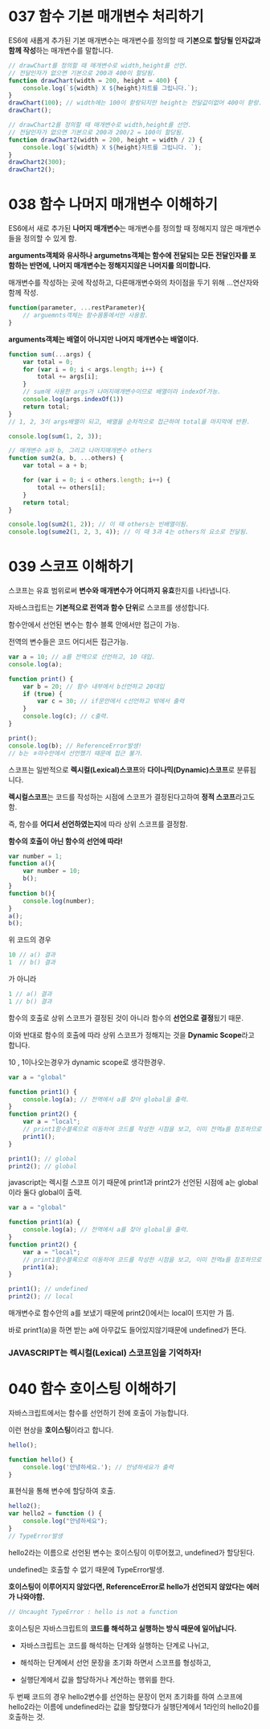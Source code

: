 # 037 함수 기본 매개변수 처리하기

ES6에 새롭게 추가된 기본 매개변수는 매개변수를 정의할 때 <strong>기본으로 할당될 인자값과 함께 작성</strong>하는 매개변수를 말합니다.

```javascript
// drawChart를 정의할 때 매개변수로 width,height를 선언.
// 전달인자가 없으면 기본으로 200과 400이 할당됨.
function drawChart(width = 200, height = 400) {
    console.log(`${width} X ${height}차트를 그립니다.`);
}
drawChart(100); // width에는 100이 핟랑되지만 height는 전달값이없어 400이 핟랑.
drawChart();

// drawChart2를 정의할 때 매개변수로 width,height를 선언.
// 전달인자가 없으면 기본으로 200과 200/2 = 100이 할당됨.
function drawChart2(width = 200, height = width / 2) {
    console.log(`${width} X ${height}차트를 그립니다. `);
}
drawChart2(300);
drawChart2();
```



# 038 함수 나머지 매개변수 이해하기

ES6에서 새로 추가된 <strong>나머지 매개변수</strong>는 매개변수를 정의할 때 정해지지 않은 매개변수들을 정의할 수 있게 함.

<strong>arguments객체와 유사하나 argumetns객체는 함수에 전달되는 모든 전달인자를 포함하는 반면에, 나머지 매개변수는 정해지지않은 나머지를 의미합니다.</strong>



매개변수를 작성하는 곳에 작성하고, 다른매개변수와의 차이점을 두기 위해 ...연산자와 함께 작성.

```javascript
function(parameter, ...restParameter){	
	// arguemnts객체는 함수몸통에서만 사용함.
}
```



<strong>arguments객체는 배열이 아니지만 나머지 매개변수는 배열이다.</strong>

```javascript
function sum(...args) {
    var total = 0;
    for (var i = 0; i < args.length; i++) {
        total += args[i];
    }
    // sum에 사용한 args가 나머지매개변수이므로 배열이라 indexOf가능.
    console.log(args.indexOf(1))
    return total;
}
// 1, 2, 3이 args배열이 되고, 배열을 순차적으로 접근하여 total을 마지막에 반환.

console.log(sum(1, 2, 3));

// 매개변수 a와 b, 그리고 나머지매개변수 others
function sum2(a, b, ...others) {
    var total = a + b;

    for (var i = 0; i < others.length; i++) {
        total += others[i];
    }
    return total;
}

console.log(sum2(1, 2)); // 이 때 others는 빈배열이됨.
console.log(sume2(1, 2, 3, 4)); // 이 때 3과 4는 others의 요소로 전달됨.
```



# 039 스코프 이해하기

스코프는 유효 범위로써 <strong>변수와 매개변수가 어디까지 유효</strong>한지를 나타냅니다.

자바스크립트는 <strong>기본적으로 전역과 함수 단위</strong>로 스코프를 생성합니다.

함수안에서 선언된 변수는 함수 블록 안에서만 접근이 가능.

전역의 변수들은 코드 어디서든 접근가능.

```javascript
var a = 10; // a를 전역으로 선언하고, 10 대입.
console.log(a);

function print() {
    var b = 20; // 함수 내부에서 b선언하고 20대입
    if (true) {
        var c = 30; // if문안에서 c선언하고 밖에서 출력
    }
    console.log(c); // c출력.
}

print();
console.log(b); // ReferenceError발생!
// b는 ㅎ마수안에서 선언했기 때문에 접근 불가.
```



스코프는 일반적으로 <strong>렉시컬(Lexical)스코프</strong>와 <strong>다이나믹(Dynamic)스코프</strong>로 분류됩니다.

<strong>렉시컬스코프</strong>는 코드를 작성하는 시점에 스코프가 결정된다고하여 <strong>정적 스코프</strong>라고도함.

즉, 함수를 <strong>어디서 선언하였는지</strong>에 따라 상위 스코프를 결정함.

<strong>함수의 호출이 아닌 함수의 선언에 따라!</strong>

```javascript
var number = 1;
function a(){
	var number = 10;
	b();
}
function b(){
	console.log(number);
}
a();
b();
```

위 코드의 경우

```javascript
10 // a() 결과
1  // b() 결과
```

가 아니라

```javascript
1 // a() 결과
1 // b() 결과
```

함수의 호출로 상위 스코프가 결정된 것이 아니라 함수의 <strong>선언으로 결정</strong>됬기 때문.



이와 반대로 함수의 호출에 따라 상위 스코프가 정해지는 것을 <strong>Dynamic Scope</strong>라고 합니다.

10 , 1이나오는경우가 dynamic scope로 생각한경우.

```javascript
var a = "global"

function print1() {
    console.log(a); // 전역에서 a를 찾아 global을 출력.
}
function print2() {
    var a = "local";
    // print1함수블록으로 이동하여 코드를 작성한 시점을 보고, 이미 전역a를 참조하므로 global출력.
    print1(); 
}

print1(); // global
print2(); // global
```

javascript는 렉시컬 스코프 이기 때문에 print1과 print2가 선언된 시점에 a는 global이라 둘다 global이 출력.



```javascript
var a = "global"

function print1(a) {
    console.log(a); // 전역에서 a를 찾아 global을 출력.
}
function print2() {
    var a = "local";
    // print1함수블록으로 이동하여 코드를 작성한 시점을 보고, 이미 전역a를 참조하므로 global출력.
    print1(a); 
}

print1(); // undefined
print2(); // local
```

매개변수로 함수안의 a를 보냈기 때문에 print2()에서는 local이 뜨지만 가 뜸.

바로 print1(a)을 하면 받는 a에 아무값도 들어있지않기때문에 undefined가 뜬다.

### JAVASCRIPT는 렉시컬(Lexical) 스코프임을 기억하자!



# 040 함수 호이스팅 이해하기

자바스크립트에서는 함수를 선언하기 전에 호출이 가능합니다.

이런 현상을 <strong>호이스팅</strong>이라고 합니다.

```javascript
hello();

function hello() {
    console.log('안녕하세요.'); // 안녕하세요가 출력
}
```

표현식을 통해 변수에 할당하여 호출.

```javascript
hello2();
var hello2 = function () {
    console.log("안녕하세요");
}
// TypeError발생
```

hello2라는 이름으로 선언된 변수는 호이스팅이 이루어졌고, undefined가 할당된다.

undefined는 호출할 수 없기 때문에 TypeError발생.

<strong>호이스팅이 이루어지지 않았다면, ReferenceError로 hello가 선언되지 않았다는 에러가 나와야함.</strong>

```javascript
// Uncaught TypeError : hello is not a function
```



호이스팅은 자바스크립트의 <strong>코드를 해석하고 실행하는 방식 때문에 일어납니다.</strong>

* 자바스크립트는 코드를 해석하는 단계와 실행하는 단계로 나뉘고, 

* 해석하는 단계에서 선언 문장을 초기화 하면서 스코프를 형성하고, 

* 실행단계에서 값을 할당하거나 계산하는 행위를 한다.



두 번째 코드의 경우 hello2변수를 선언하는 문장이 먼저 초기화를 하여 스코프에 hello2라는 이름에 undefined라는 값을 할당했다가 실행단계에서 1라인의 hello2()를 호출하는 것.